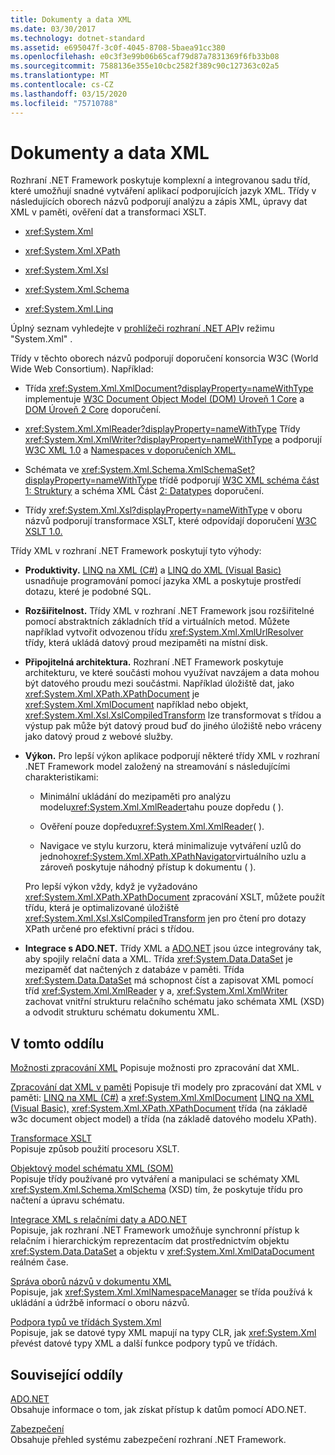 ```yaml
---
title: Dokumenty a data XML
ms.date: 03/30/2017
ms.technology: dotnet-standard
ms.assetid: e695047f-3c0f-4045-8708-5baea91cc380
ms.openlocfilehash: e0c3f3e99b06b65caf79d87a7831369f6fb33b08
ms.sourcegitcommit: 7588136e355e10cbc2582f389c90c127363c02a5
ms.translationtype: MT
ms.contentlocale: cs-CZ
ms.lasthandoff: 03/15/2020
ms.locfileid: "75710788"
---
```

# <a name="xml-documents-and-data"></a>Dokumenty a data XML

Rozhraní .NET Framework poskytuje komplexní a integrovanou sadu tříd, které umožňují snadné vytváření aplikací podporujících jazyk XML. Třídy v následujících oborech názvů podporují analýzu a zápis XML, úpravy dat XML v paměti, ověření dat a transformaci XSLT.

- <xref:System.Xml>

- <xref:System.Xml.XPath>

- <xref:System.Xml.Xsl>

- <xref:System.Xml.Schema>

- <xref:System.Xml.Linq>

Úplný seznam vyhledejte v [prohlížeči rozhraní .NET API](https://docs.microsoft.com/dotnet/api/?term=system.xml)v režimu "System.Xml" .

Třídy v těchto oborech názvů podporují doporučení konsorcia W3C (World Wide Web Consortium). Například:

- Třída <xref:System.Xml.XmlDocument?displayProperty=nameWithType> implementuje [W3C Document Object Model (DOM) Úroveň 1 Core](https://www.w3.org/TR/REC-DOM-Level-1/) a [DOM Úroveň 2 Core](https://www.w3.org/TR/DOM-Level-2-Core/) doporučení.

- <xref:System.Xml.XmlReader?displayProperty=nameWithType> Třídy <xref:System.Xml.XmlWriter?displayProperty=nameWithType> a podporují [W3C XML 1.0](https://www.w3.org/TR/2006/REC-xml-20060816/) a [Namespaces v doporučeních XML.](https://www.w3.org/TR/REC-xml-names/)

- Schémata ve <xref:System.Xml.Schema.XmlSchemaSet?displayProperty=nameWithType> třídě podporují [W3C XML schéma část 1: Struktury](https://www.w3.org/TR/xmlschema-1/) a schéma XML Část [2: Datatypes](https://www.w3.org/TR/xmlschema-2/) doporučení.

- Třídy <xref:System.Xml.Xsl?displayProperty=nameWithType> v oboru názvů podporují transformace XSLT, které odpovídají doporučení [W3C XSLT 1.0.](https://www.w3.org/TR/xslt)

Třídy XML v rozhraní .NET Framework poskytují tyto výhody:

- **Produktivity.** [LINQ na XML (C#)](../../../csharp/programming-guide/concepts/linq/linq-to-xml-overview.md) a [LINQ do XML (Visual Basic)](../../../visual-basic/programming-guide/concepts/linq/linq-to-xml.md) usnadňuje programování pomocí jazyka XML a poskytuje prostředí dotazu, které je podobné SQL.

- **Rozšiřitelnost.** Třídy XML v rozhraní .NET Framework jsou rozšiřitelné pomocí abstraktních základních tříd a virtuálních metod. Můžete například vytvořit odvozenou třídu <xref:System.Xml.XmlUrlResolver> třídy, která ukládá datový proud mezipaměti na místní disk.

- **Připojitelná architektura.** Rozhraní .NET Framework poskytuje architekturu, ve které součásti mohou využívat navzájem a data mohou být datového proudu mezi součástmi. Například úložiště dat, jako <xref:System.Xml.XPath.XPathDocument> je <xref:System.Xml.XmlDocument> například nebo objekt, <xref:System.Xml.Xsl.XslCompiledTransform> lze transformovat s třídou a výstup pak může být datový proud buď do jiného úložiště nebo vráceny jako datový proud z webové služby.

- **Výkon.** Pro lepší výkon aplikace podporují některé třídy XML v rozhraní .NET Framework model založený na streamování s následujícími charakteristikami:

  - Minimální ukládání do mezipaměti pro analýzu modelu<xref:System.Xml.XmlReader>tahu pouze dopředu ( ).

  - Ověření pouze dopředu<xref:System.Xml.XmlReader>( ).

  - Navigace ve stylu kurzoru, která minimalizuje vytváření uzlů do jednoho<xref:System.Xml.XPath.XPathNavigator>virtuálního uzlu a zároveň poskytuje náhodný přístup k dokumentu ( ).

  Pro lepší výkon vždy, když je vyžadováno <xref:System.Xml.XPath.XPathDocument> zpracování XSLT, můžete použít třídu, která je optimalizované úložiště <xref:System.Xml.Xsl.XslCompiledTransform> jen pro čtení pro dotazy XPath určené pro efektivní práci s třídou.

- **Integrace s ADO.NET.** Třídy XML a [ADO.NET](../../../../docs/framework/data/adonet/index.md) jsou úzce integrovány tak, aby spojily relační data a XML. Třída <xref:System.Data.DataSet> je mezipaměť dat načtených z databáze v paměti. Třída <xref:System.Data.DataSet> má schopnost číst a zapisovat XML pomocí tříd <xref:System.Xml.XmlReader> y a, <xref:System.Xml.XmlWriter> zachovat vnitřní strukturu relačního schématu jako schémata XML (XSD) a odvodit strukturu schématu dokumentu XML.

## <a name="in-this-section"></a>V tomto oddílu

[Možnosti zpracování XML](../../../../docs/standard/data/xml/xml-processing-options.md) Popisuje možnosti pro zpracování dat XML.

[Zpracování dat XML v paměti](../../../../docs/standard/data/xml/processing-xml-data-in-memory.md) Popisuje tři modely pro zpracování dat XML v paměti: [LINQ na XML (C#)](../../../csharp/programming-guide/concepts/linq/linq-to-xml-overview.md) a <xref:System.Xml.XmlDocument> [LINQ na XML (Visual Basic),](../../../visual-basic/programming-guide/concepts/linq/linq-to-xml.md) <xref:System.Xml.XPath.XPathDocument> třída (na základě w3c document object model) a třída (na základě datového modelu XPath).

[Transformace XSLT](../../../../docs/standard/data/xml/xslt-transformations.md)\
Popisuje způsob použití procesoru XSLT.

[Objektový model schématu XML (SOM)](../../../../docs/standard/data/xml/xml-schema-object-model-som.md)\
Popisuje třídy používané pro vytváření a manipulaci se schématy XML <xref:System.Xml.Schema.XmlSchema> (XSD) tím, že poskytuje třídu pro načtení a úpravu schématu.

[Integrace XML s relačními daty a ADO.NET](../../../../docs/standard/data/xml/xml-integration-with-relational-data-and-adonet.md)\
Popisuje, jak rozhraní .NET Framework umožňuje synchronní přístup k relačním i hierarchickým reprezentacím dat prostřednictvím objektu <xref:System.Data.DataSet> a objektu v <xref:System.Xml.XmlDataDocument> reálném čase.

[Správa oborů názvů v dokumentu XML](../../../../docs/standard/data/xml/managing-namespaces-in-an-xml-document.md)\
Popisuje, jak <xref:System.Xml.XmlNamespaceManager> se třída používá k ukládání a údržbě informací o oboru názvů.

[Podpora typů ve třídách System.Xml](../../../../docs/standard/data/xml/type-support-in-the-system-xml-classes.md)\
Popisuje, jak se datové typy XML mapují na typy CLR, jak <xref:System.Xml> převést datové typy XML a další funkce podpory typů ve třídách.

## <a name="related-sections"></a>Související oddíly

[ADO.NET](../../../../docs/framework/data/adonet/index.md)\
Obsahuje informace o tom, jak získat přístup k datům pomocí ADO.NET.

[Zabezpečení](../../../../docs/standard/security/index.md)\
Obsahuje přehled systému zabezpečení rozhraní .NET Framework.
